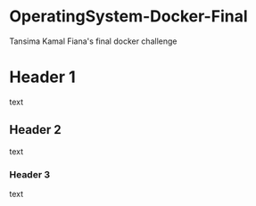 # OperatingSystem-Docker-Final
Tansima Kamal Fiana's final docker challenge

# Header 1
text

## Header 2
text

### Header 3
text

